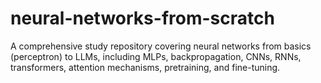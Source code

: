 # neural-networks-from-scratch
A comprehensive study repository covering neural networks from basics (perceptron) to LLMs, including MLPs, backpropagation, CNNs, RNNs, transformers, attention mechanisms, pretraining, and fine-tuning.
